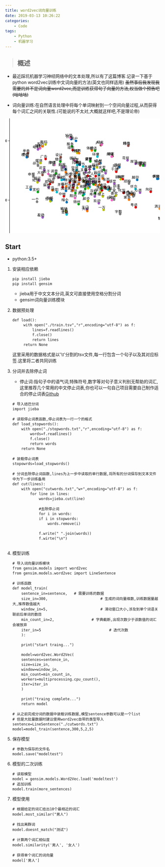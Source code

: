 ```yaml
---
title: word2vec词向量训练
date: 2019-03-13 10:26:22
categories:
    - Code
tags:
    - Python
    - 机器学习
---
```


>## 概述
* 最近踩坑机器学习神经网络中的文本处理,所以有了这篇博客.记录一下基于python word2vec训练中文词向量的方法(英文也同样适用)
~~虽然事后我发现我需要的并不是词向量word2vec,而是训练获得句子向量的方法,权当做个预告吧(咕咕咕)~~

* 词向量训练:在自然语言处理中将每个单词映射到一个空间向量过程,从而获得每个词汇之间的关联性.(可能说的不太对,大概就这样吧,不是理论帝)
  
![ 少数正经的图](0.jpg)

<!--more-->

## Start

* python:3.5+

1. 安装相应依赖
   ```
   pip install jieba 
   pip install gensim
   ```
   * jieba用于中文文本分词,英文可直接使用空格分割分词
   * gensim词向量训练模块

2. 数据预处理
   ```
   def load():
        with open("./train.tsv","r",encoding="utf-8") as f:
            lines=f.readlines()
            f.close()
            return lines
        return None
   ```
   这里采用的数据格式是以'\t'分割的tsv文件,每一行包含一个句子以及其对应标签.这里将二者共同训练

3. 分词并去除停止词

    * 停止词:指句子中的语气词,特殊符号,数字等对句子意义判别无帮助的词汇,这里推荐几个常用的中文停止词表,你也可以一句自己项目需要自己制作适合的停止词表[Github](https://github.com/goto456/stopwords)

    ```
    # 导入结巴分词
    import jieba

    # 读取停止词表函数,停止词表为一行一个的格式
    def load_stopwords():
        with open("./stopwords.txt","r",encoding="utf-8") as f:
            words=f.readlines()
            f.close()
            return words
        return None
    
    # 装载停止词表
    stopowrds=load_stopwords()

    # 分词去除停止词函数,lines为上一步中读取的单行数据,将所有的分词保存到文本文件中为下一步训练备用
    def cut(lines):
        with open("cutwords.txt","w+",encoding="utf-8") as f:
            for line in lines:
                words=jieba.cut(line)
                
                #去除停止词
                for i in words:
                if i in stopwords:
                    words.remove(i)
                
                f.write(" ".join(words))
                f.wirte("\n")
            
    ```

4. 模型训练
    ```
    # 导入词向量训练模块
    from gensim.models import word2vec
    from gensim.models.word2vec import LineSentence

    # 训练函数
    def model_train(
        sentence_in=sentence,   # 需要训练的数据
        size_in=300,                        # 生成的词向量维数,训练数据量越大,推荐数值越大
        window_in=5,                        # 滑动窗口大小,涉及到单个词语关联前后单词的数目
        min_count_in=2,                 # 字典截断,出现次数少于该数值的词汇会被放弃
        iter_in=5                               # 迭代次数
        ):

        print("start traing...")
        
        model=word2vec.Word2Vec(
        sentences=sentence_in,
        size=size_in,
        window=window_in,
        min_count=min_count_in,
        workers=multiprocessing.cpu_count(),
        iter=iter_in
        )
        
        print("traing complete...")
        return model
    
    # 从之前完成分词的数据中装载训练数据,模型sentence参数可以是一个list
    # 但是大批量数据时建议使用word2vec自带的类型导入
    sentence=LineSentence("./cutwords.txt")
    model=model_train(sentence,300,5,2,5)    
    ```
5. 保存模型
    ```
    # 参数为保存的文件名
    model.save("modeltest")
    ```

6. 模型的二次训练
    ```
    # 读取模型
    model = gensim.models.Word2Vec.load('modeltest')
    # 追加训练
    model.train(more_sentences)
    ```

7. 模型使用
    ```
    # 根据给定的词汇给出10个最相近的词汇
    model.most_similar("男人")

    # 找出离群词
    model.doesnt_match("测试")

    # 计算两个词汇相似度
    model.similarity('男人', '女人') 

    # 获得单个词汇的词向量
    model['男人']
    ```

